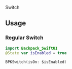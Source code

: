 Switch

## Usage

### Regular Switch

```swift
import Backpack_SwiftUI
@State var isEnabled = true

BPKSwitch(isOn: $isEnabled)
```
